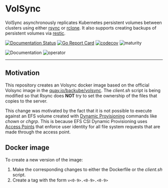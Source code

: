 # VolSync

VolSync asynchronously replicates Kubernetes persistent volumes between clusters
using either [rsync](https://rsync.samba.org/) or [rclone](https://rclone.org/).
It also supports creating backups of persistent volumes via
[restic](https://restic.net/).

[![Documentation
Status](https://readthedocs.org/projects/volsync/badge/?version=latest)](https://volsync.readthedocs.io/en/latest/?badge=latest)
[![Go Report
Card](https://goreportcard.com/badge/github.com/backube/volsync)](https://goreportcard.com/report/github.com/backube/volsync)
[![codecov](https://codecov.io/gh/backube/volsync/branch/main/graph/badge.svg)](https://codecov.io/gh/backube/volsync)
![maturity](https://img.shields.io/static/v1?label=maturity&message=alpha&color=red)

![Documentation](https://github.com/backube/volsync/workflows/Documentation/badge.svg)
![operator](https://github.com/backube/volsync/workflows/operator/badge.svg)

---

## Motivation

This repository creates an Volsync docker image based on the official Volsync
image in the [quay.io/backube/volsync](https://quay.io/repository/backube/volsync?tab=tags).
The _client.sh_ script is being modified so that Rsync does **NOT** try to
set the ownership of the files that copies to the server. 

This change was motivated by the fact that it is not possible to execute against
an EFS volume created with [Dynamic Provisioning](https://aws.amazon.com/blogs/containers/introducing-efs-csi-dynamic-provisioning/) commands like _chown_ or _chgrp_. This is because EFS CSI Dynamic Provisioning uses [Access Points](https://docs.aws.amazon.com/efs/latest/ug/efs-access-points.html) that enforce user identity for all file system requests that are made through the access point. 

## Docker image

To create a new version of the image:

1. Make the corresponding changes to either the Dockerfile or the _client.sh_
   script.
2. Create a tag with the form `v<0-9>.<0-9>.<0-9>`
